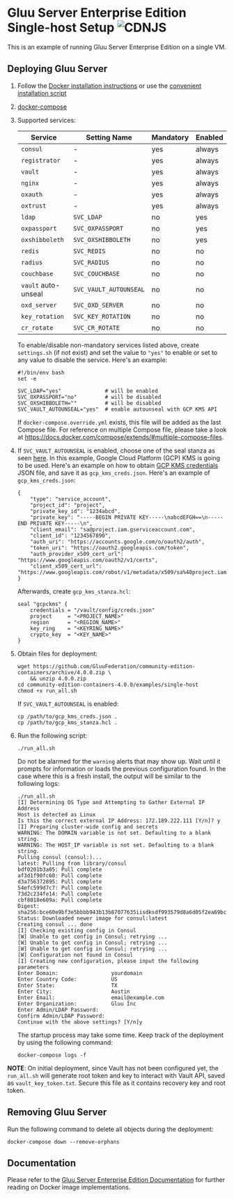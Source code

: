 # Gluu Server Enterprise Edition Single-host Setup ![CDNJS](https://img.shields.io/badge/UNDERCONSTRUCTION-red.svg?style=for-the-badge)

This is an example of running Gluu Server Enterprise Edition on a single VM.

## Deploying Gluu Server

1)  Follow the [Docker installation instructions](https://docs.docker.com/install/linux/docker-ce/ubuntu/#install-using-the-repository) or use the [convenient installation script](https://docs.docker.com/install/linux/docker-ce/ubuntu/#install-using-the-convenience-script)

1)  [docker-compose](https://docs.docker.com/compose/install/#install-compose)

1)  Supported services:

    | Service             | Setting Name           | Mandatory | Enabled |
    | ------------------- | ---------------------- | --------- | ------- |
    | `consul`            | -                      | yes       | always  |
    | `registrator`       | -                      | yes       | always  |
    | `vault`             | -                      | yes       | always  |
    | `nginx`             | -                      | yes       | always  |
    | `oxauth`            | -                      | yes       | always  |
    | `oxtrust`           | -                      | yes       | always  |
    | `ldap`              | `SVC_LDAP`             | no        | yes     |
    | `oxpassport`        | `SVC_OXPASSPORT`       | no        | yes     |
    | `oxshibboleth`      | `SVC_OXSHIBBOLETH`     | no        | yes     |
    | `redis`             | `SVC_REDIS`            | no        | no      |
    | `radius`            | `SVC_RADIUS`           | no        | no      |
    | `couchbase`         | `SVC_COUCHBASE`        | no        | no      |
    | `vault` auto-unseal | `SVC_VAULT_AUTOUNSEAL` | no        | no      |
    | `oxd_server`        | `SVC_OXD_SERVER`       | no        | no      |
    | `key_rotation`      | `SVC_KEY_ROTATION`     | no        | no      |
    | `cr_rotate`         | `SVC_CR_ROTATE`        | no        | no      |

    To enable/disable non-mandatory services listed above, create `settings.sh` (if not exist) and set the value to `"yes"` to enable or set to any value to disable the service. Here's an example:

    ```
    #!/bin/env bash
    set -e

    SVC_LDAP="yes"              # will be enabled
    SVC_OXPASSPORT="no"         # will be disabled
    SVC_OXSHIBBOLETH=""         # will be disabled
    SVC_VAULT_AUTOUNSEAL="yes"  # enable autounseal with GCP KMS API
    ```

    If `docker-compose.override.yml` exists, this file will be added as the last Compose file. For reference on multiple Compose file, please take a look at https://docs.docker.com/compose/extends/#multiple-compose-files.

1)  If `SVC_VAULT_AUTOUNSEAL` is enabled, choose one of the seal stanza as seen [here](https://www.vaultproject.io/docs/configuration/seal/index.html). In this example, Google Cloud Platform (GCP) KMS is going to be used. Here's an example on how to obtain [GCP KMS credentials](https://shadow-soft.com/vault-auto-unseal/) JSON file, and save it as `gcp_kms_creds.json`. Here's an example of `gcp_kms_creds.json`:

    ```
    {
        "type": "service_account",
        "project_id": "project",
        "private_key_id": "1234abcd",
        "private_key": "-----BEGIN PRIVATE KEY-----\nabcdEFGH==\n-----END PRIVATE KEY-----\n",
        "client_email": "sa@project.iam.gserviceaccount.com",
        "client_id": "1234567890",
        "auth_uri": "https://accounts.google.com/o/oauth2/auth",
        "token_uri": "https://oauth2.googleapis.com/token",
        "auth_provider_x509_cert_url": "https://www.googleapis.com/oauth2/v1/certs",
        "client_x509_cert_url": "https://www.googleapis.com/robot/v1/metadata/x509/sa%40project.iam.gserviceaccount.com"
    }
    ```

    Afterwards, create `gcp_kms_stanza.hcl`:

    ```
    seal "gcpckms" {
        credentials = "/vault/config/creds.json"
        project     = "<PROJECT_NAME>"
        region      = "<REGION_NAME>"
        key_ring    = "<KEYRING_NAME>"
        crypto_key  = "<KEY_NAME>"
    }
    ```

1)  Obtain files for deployment:

    ```
    wget https://github.com/GluuFederation/community-edition-containers/archive/4.0.0.zip \
        && unzip 4.0.0.zip
    cd community-edition-containers-4.0.0/examples/single-host
    chmod +x run_all.sh
    ```

    If `SVC_VAULT_AUTOUNSEAL` is enabled:

    ```
    cp /path/to/gcp_kms_creds.json .
    cp /path/to/gcp_kms_stanza.hcl .
    ```

1)  Run the following script:

    ```
    ./run_all.sh
    ```

    Do not be alarmed for the `warning` alerts that may show up. Wait until it prompts for information or loads the previous configuration found. In the case where this is a fresh install, the output will be similar to the following logs:

    ```
    ./run_all.sh
    [I] Determining OS Type and Attempting to Gather External IP Address
    Host is detected as Linux
    Is this the correct external IP Address: 172.189.222.111 [Y/n]? y
    [I] Preparing cluster-wide config and secrets
    WARNING: The DOMAIN variable is not set. Defaulting to a blank string.
    WARNING: The HOST_IP variable is not set. Defaulting to a blank string.
    Pulling consul (consul:)...
    latest: Pulling from library/consul
    bdf0201b3a05: Pull complete
    af3d1f90fc60: Pull complete
    d3a756372895: Pull complete
    54efc599d7c7: Pull complete
    73d2c234fe14: Pull complete
    cbf8018e609a: Pull complete
    Digest: sha256:bce60e9bf3e5bbbb943b13b87077635iisdksdf993579d8a6d05f2ea69bccd
    Status: Downloaded newer image for consul:latest
    Creating consul ... done
    [I] Checking existing config in Consul
    [W] Unable to get config in Consul; retrying ...
    [W] Unable to get config in Consul; retrying ...
    [W] Unable to get config in Consul; retrying ...
    [W] Configuration not found in Consul
    [I] Creating new configuration, please input the following parameters
    Enter Domain:                 yourdomain
    Enter Country Code:           US
    Enter State:                  TX
    Enter City:                   Austin
    Enter Email:                  email@example.com
    Enter Organization:           Gluu Inc
    Enter Admin/LDAP Password:
    Confirm Admin/LDAP Password:
    Continue with the above settings? [Y/n]y
    ```

    The startup process may take some time. Keep track of the deployment by using the following command:

    ```
    docker-compose logs -f
    ```

**NOTE**: On initial deployment, since Vault has not been configured yet, the `run_all.sh` will generate root token and key to interact with Vault API, saved as `vault_key_token.txt`. Secure this file as it contains recovery key and root token.

## Removing Gluu Server

Run the following command to delete all objects during the deployment:

```
docker-compose down --remove-orphans
```

## Documentation

Please refer to the [Gluu Server Enterprise Edition Documentation](https://gluu.org/docs/de/4.0.0) for further reading on Docker image implementations.

